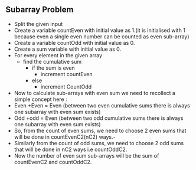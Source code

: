 ## Subarray Problem

- Split the given input 
- Create a variable countEven with initial value as 1.(it is initialised with 1 because  even a single even number can be counted as even sub-array)
- Create a variable countOdd with initial value as 0.
- Create a sum variable with initial value as 0.
- For every element in the given array
  - find the cumulative sum
    - if the sum is even
      - increment countEven 
    - else 
      - increment CountOdd
- Now to calculate sub-arrays with even sum we need to recollect a simple concept here :
- Even +Even = Even (between two even cumulative sums there is always one subarray with even sum exists)
- Odd +odd  = Even (between two odd cumulative sums there is always one subarray with even sum exists) 
- So, from the count of even sums, we need to choose 2 even sums that will be done in countEvenC2(nC2) ways.-
- Similarly from the count of odd sums, we need to choose 2 odd sums that will be done in nC2 ways i.e countOddC2.
- Now the number of even sum sub-arrays will be the sum of countEvenC2 and  countOddC2.
